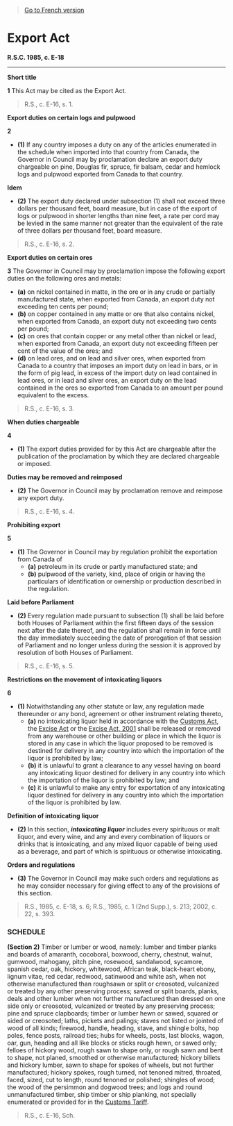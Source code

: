 > [Go to French version](/fr/Lois/Lois%20révisées%20du%20Canada/E/E-18.md)

# Export Act

**R.S.C. 1985, c. E-18**


----------



**Short title**

**1** This Act may be cited as the Export Act.
> R.S., c. E-16, s. 1.





**Export duties on certain logs and pulpwood**

**2** 

- **(1)** If any country imposes a duty on any of the articles enumerated in the schedule when imported into that country from Canada, the Governor in Council may by proclamation declare an export duty chargeable on pine, Douglas fir, spruce, fir balsam, cedar and hemlock logs and pulpwood exported from Canada to that country.

**Idem**

- **(2)** The export duty declared under subsection (1) shall not exceed three dollars per thousand feet, board measure, but in case of the export of logs or pulpwood in shorter lengths than nine feet, a rate per cord may be levied in the same manner not greater than the equivalent of the rate of three dollars per thousand feet, board measure.
> R.S., c. E-16, s. 2.





**Export duties on certain ores**

**3** The Governor in Council may by proclamation impose the following export duties on the following ores and metals:
- **(a)** on nickel contained in matte, in the ore or in any crude or partially manufactured state, when exported from Canada, an export duty not exceeding ten cents per pound;
- **(b)** on copper contained in any matte or ore that also contains nickel, when exported from Canada, an export duty not exceeding two cents per pound;
- **(c)** on ores that contain copper or any metal other than nickel or lead, when exported from Canada, an export duty not exceeding fifteen per cent of the value of the ores; and
- **(d)** on lead ores, and on lead and silver ores, when exported from Canada to a country that imposes an import duty on lead in bars, or in the form of pig lead, in excess of the import duty on lead contained in lead ores, or in lead and silver ores, an export duty on the lead contained in the ores so exported from Canada to an amount per pound equivalent to the excess.
> R.S., c. E-16, s. 3.





**When duties chargeable**

**4** 

- **(1)** The export duties provided for by this Act are chargeable after the publication of the proclamation by which they are declared chargeable or imposed.

**Duties may be removed and reimposed**

- **(2)** The Governor in Council may by proclamation remove and reimpose any export duty.
> R.S., c. E-16, s. 4.





**Prohibiting export**

**5** 

- **(1)** The Governor in Council may by regulation prohibit the exportation from Canada of
	- **(a)** petroleum in its crude or partly manufactured state; and
	- **(b)** pulpwood of the variety, kind, place of origin or having the particulars of identification or ownership or production described in the regulation.

**Laid before Parliament**

- **(2)** Every regulation made pursuant to subsection (1) shall be laid before both Houses of Parliament within the first fifteen days of the session next after the date thereof, and the regulation shall remain in force until the day immediately succeeding the date of prorogation of that session of Parliament and no longer unless during the session it is approved by resolution of both Houses of Parliament.
> R.S., c. E-16, s. 5.





**Restrictions on the movement of intoxicating liquors**

**6** 

- **(1)** Notwithstanding any other statute or law, any regulation made thereunder or any bond, agreement or other instrument relating thereto,
	- **(a)** no intoxicating liquor held in accordance with the [Customs Act](/en/Acts/Statutes%20of%20Canada/1985/c.%201%20(2nd%20Supp.).md), the [Excise Act](/en/Acts/Revised%20Statutes%20of%20Canada/E/E-14.md) or the [Excise Act, 2001](/en/Acts/Statutes%20of%20Canada/2002/c.%2022.md) shall be released or removed from any warehouse or other building or place in which the liquor is stored in any case in which the liquor proposed to be removed is destined for delivery in any country into which the importation of the liquor is prohibited by law;
	- **(b)** it is unlawful to grant a clearance to any vessel having on board any intoxicating liquor destined for delivery in any country into which the importation of the liquor is prohibited by law; and
	- **(c)** it is unlawful to make any entry for exportation of any intoxicating liquor destined for delivery in any country into which the importation of the liquor is prohibited by law.

**Definition of intoxicating liquor**

- **(2)** In this section, ***intoxicating liquor*** includes every spirituous or malt liquor, and every wine, and any and every combination of liquors or drinks that is intoxicating, and any mixed liquor capable of being used as a beverage, and part of which is spirituous or otherwise intoxicating.

**Orders and regulations**

- **(3)** The Governor in Council may make such orders and regulations as he may consider necessary for giving effect to any of the provisions of this section.
> R.S., 1985, c. E-18, s. 6; R.S., 1985, c. 1 (2nd Supp.), s. 213; 2002, c. 22, s. 393.





### **SCHEDULE** 
**(Section 2)**
Timber or lumber or wood, namely: lumber and timber planks and boards of amaranth, cocoboral, boxwood, cherry, chestnut, walnut, gumwood, mahogany, pitch pine, rosewood, sandalwood, sycamore, spanish cedar, oak, hickory, whitewood, African teak, black-heart ebony, lignum vitae, red cedar, redwood, satinwood and white ash, when not otherwise manufactured than roughsawn or split or creosoted, vulcanized or treated by any other preserving process; sawed or split boards, planks, deals and other lumber when not further manufactured than dressed on one side only or creosoted, vulcanized or treated by any preserving process; pine and spruce clapboards; timber or lumber hewn or sawed, squared or sided or creosoted; laths, pickets and palings; staves not listed or jointed of wood of all kinds; firewood, handle, heading, stave, and shingle bolts, hop poles, fence posts, railroad ties; hubs for wheels, posts, last blocks, wagon, oar, gun, heading and all like blocks or sticks rough hewn, or sawed only; felloes of hickory wood, rough sawn to shape only, or rough sawn and bent to shape, not planed, smoothed or otherwise manufactured; hickory billets and hickory lumber, sawn to shape for spokes of wheels, but not further manufactured; hickory spokes, rough turned, not tenoned mitred, throated, faced, sized, cut to length, round tenoned or polished; shingles of wood; the wood of the persimmon and dogwood trees; and logs and round unmanufactured timber, ship timber or ship planking, not specially enumerated or provided for in the [Customs Tariff](/en/Acts/Statutes%20of%20Canada/1997/c.%2036.md).


> R.S., c. E-16, Sch.



